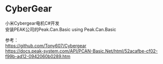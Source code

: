 # CyberGear
小米Cybergear电机C#开发  
安装PEAK公司的Peak.Can.Basic
using Peak.Can.Basic

参考：  
https://github.com/Tony607/Cybergear  
https://docs.peak-system.com/API/PCAN-Basic.Net/html/52acafbe-cf02-f99b-ad12-0942060b0289.htm
